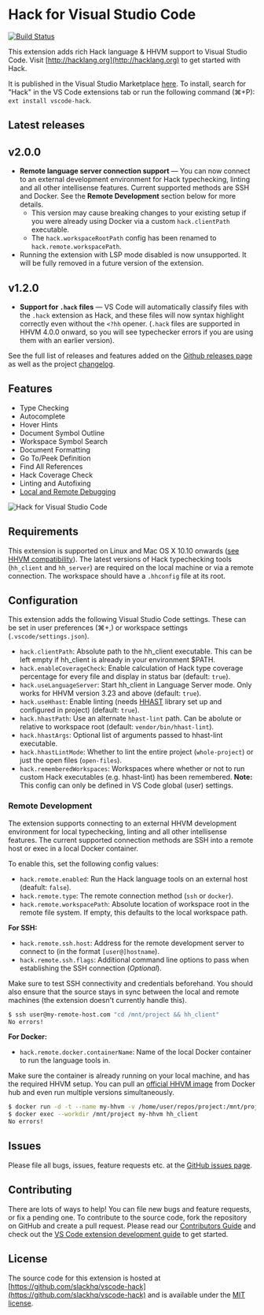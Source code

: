 # Hack for Visual Studio Code

[![Build Status](https://travis-ci.org/slackhq/vscode-hack.svg?branch=master)](https://travis-ci.org/slackhq/vscode-hack)

This extension adds rich Hack language & HHVM support to Visual Studio Code. Visit [http://hacklang.org](http://hacklang.org) to get started with Hack.

It is published in the Visual Studio Marketplace [here](https://marketplace.visualstudio.com/items?itemName=pranayagarwal.vscode-hack). To install, search for "Hack" in the VS Code extensions tab or run the following command (⌘+P): ```ext install vscode-hack```.

## Latest releases

## v2.0.0
- **Remote language server connection support** — You can now connect to an external development environment for Hack typechecking, linting and all other intellisense features. Current supported methods are SSH and Docker. See the **Remote Development** section below for more details.
  - This version may cause breaking changes to your existing setup if you were already using Docker via a custom `hack.clientPath` executable.
  - The `hack.workspaceRootPath` config has been renamed to `hack.remote.workspacePath`.
- Running the extension with LSP mode disabled is now unsupported. It will be fully removed in a future version of the extension.

## v1.2.0
- **Support for `.hack` files** — VS Code will automatically classify files with the `.hack` extension as Hack, and these files will now syntax highlight correctly even without the `<?hh` opener. (`.hack` files are supported in HHVM 4.0.0 onward, so you will see typechecker errors if you are using them with an earlier version).

See the full list of releases and features added on the [Github releases page](https://github.com/slackhq/vscode-hack/releases) as well as the project [changelog](https://github.com/slackhq/vscode-hack/blob/master/CHANGELOG.md).

## Features

* Type Checking
* Autocomplete
* Hover Hints
* Document Symbol Outline
* Workspace Symbol Search
* Document Formatting
* Go To/Peek Definition
* Find All References
* Hack Coverage Check
* Linting and Autofixing
* [Local and Remote Debugging](https://github.com/slackhq/vscode-hack/blob/master/docs/debugging.md)

![Hack for Visual Studio Code](https://cloud.githubusercontent.com/assets/341507/19377806/d7838da0-919d-11e6-9873-f5a6aa48aea4.gif)

## Requirements

This extension is supported on Linux and Mac OS X 10.10 onwards ([see HHVM compatibility](https://docs.hhvm.com/hhvm/installation/introduction)). The latest versions of Hack typechecking tools (`hh_client` and `hh_server`) are required on the local machine or via a remote connection. The workspace should have a `.hhconfig` file at its root.    

## Configuration

This extension adds the following Visual Studio Code settings. These can be set in user preferences (⌘+,) or workspace settings (`.vscode/settings.json`).

* `hack.clientPath`: Absolute path to the hh_client executable. This can be left empty if hh_client is already in your environment $PATH.
* `hack.enableCoverageCheck`: Enable calculation of Hack type coverage percentage for every file and display in status bar (default: `true`).
* `hack.useLanguageServer`: Start hh_client in Language Server mode. Only works for HHVM version 3.23 and above (default: `true`).
* `hack.useHhast`: Enable linting (needs [HHAST](https://github.com/hhvm/hhast) library set up and configured in project) (default: `true`).
* `hack.hhastPath`: Use an alternate `hhast-lint` path. Can be abolute or relative to workspace root (default: `vendor/bin/hhast-lint`).
* `hack.hhastArgs`: Optional list of arguments passed to hhast-lint executable.
* `hack.hhastLintMode`: Whether to lint the entire project (`whole-project`) or just the open files (`open-files`).
* `hack.rememberedWorkspaces`: Workspaces where whether or not to run custom Hack executables (e.g. hhast-lint) has been remembered. **Note:** This config can only be defined in VS Code global (user) settings.

### Remote Development

The extension supports connecting to an external HHVM development environment for local typechecking, linting and all other intellisense features. The current supported connection methods are SSH into a remote host or exec in a local Docker container.

To enable this, set the following config values:

* `hack.remote.enabled`: Run the Hack language tools on an external host (deafult: `false`).
* `hack.remote.type`: The remote connection method (`ssh` or `docker`).
* `hack.remote.workspacePath`: Absolute location of workspace root in the remote file system. If empty, this defaults to the local workspace path.

**For SSH:**
* `hack.remote.ssh.host`: Address for the remote development server to connect to (in the format `[user@]hostname`).
* `hack.remote.ssh.flags`: Additional command line options to pass when establishing the SSH connection (*Optional*).

Make sure to test SSH connectivity and credentials beforehand. You should also ensure that the source stays in sync between the local and remote machines (the extension doesn't currently handle this).

```bash
$ ssh user@my-remote-host.com "cd /mnt/project && hh_client"
No errors!
```

**For Docker:**
* `hack.remote.docker.containerName`: Name of the local Docker container to run the language tools in.

Make sure the container is already running on your local machine, and has the required HHVM setup. You can pull an [official HHVM image](https://hub.docker.com/r/hhvm/hhvm/) from Docker hub and even run multiple versions simultaneously.
```bash
$ docker run -d -t --name my-hhvm -v /home/user/repos/project:/mnt/project hhvm/hhvm:latest
$ docker exec --workdir /mnt/project my-hhvm hh_client
No errors!
```

## Issues

Please file all bugs, issues, feature requests etc. at the [GitHub issues page](https://github.com/slackhq/vscode-hack/issues).

## Contributing

There are lots of ways to help! You can file new bugs and feature requests, or fix a pending one. To contribute to the source code, fork the repository on GitHub and create a pull request. Please read our [Contributors Guide](CONTRIBUTING.md) and check out the [VS Code extension development guide](https://code.visualstudio.com/docs/extensions/overview) to get started.

## License

The source code for this extension is hosted at [https://github.com/slackhq/vscode-hack](https://github.com/slackhq/vscode-hack) and is available under the [MIT license](LICENSE.md).
